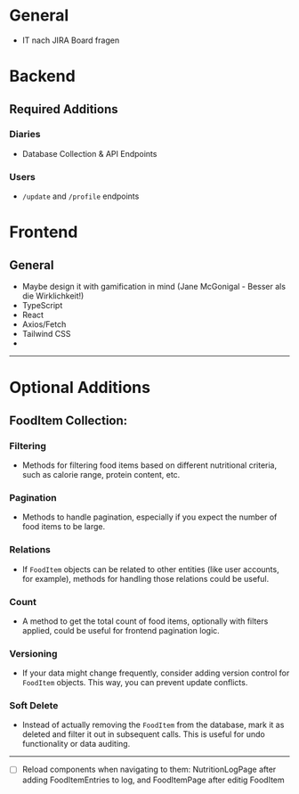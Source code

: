 # General

- IT nach JIRA Board fragen
# Backend

## Required Additions

### Diaries
- Database Collection & API Endpoints

### Users
- `/update` and `/profile` endpoints


# Frontend

## General

- Maybe design it with gamification in mind (Jane McGonigal - Besser als die Wirklichkeit!)
- TypeScript
- React
- Axios/Fetch
- Tailwind CSS
- 


---

# Optional Additions

## FoodItem Collection:
### Filtering
- Methods for filtering food items based on different nutritional criteria, such as calorie range, protein content, etc.

### Pagination
- Methods to handle pagination, especially if you expect the number of food items to be large.

### Relations
- If `FoodItem` objects can be related to other entities (like user accounts, for example), methods for handling those relations could be useful.

### Count
- A method to get the total count of food items, optionally with filters applied, could be useful for frontend pagination logic.

### Versioning
- If your data might change frequently, consider adding version control for `FoodItem` objects. This way, you can prevent update conflicts.

### Soft Delete
- Instead of actually removing the `FoodItem` from the database, mark it as deleted and filter it out in subsequent calls. This is useful for undo functionality or data auditing.


---


- [ ] Reload components when navigating to them: NutritionLogPage after adding FoodItemEntries to log, and FoodItemPage after editig FoodItem

